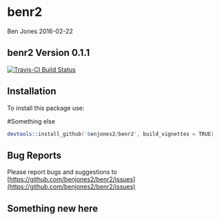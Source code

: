 # benr2
Ben Jones
2016-02-22

## benr2 Version 0.1.1

[![Travis-CI Build Status](https://travis-ci.org/benjones2/benr2.svg?branch=master)](https://travis-ci.org/benjones2/benr2)

## Installation

To install this package use:

#Something else


```s
devtools::install_github('benjones2/benr2', build_vignettes = TRUE)
```

## Bug Reports

Please report bugs and suggestions to [https://github.com/benjones2/benr2/issues](https://github.com/benjones2/benr2/issues)

## Something new here
